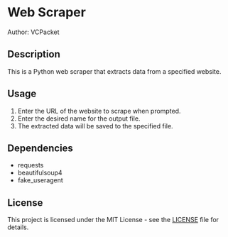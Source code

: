 # Web Scraper

Author: VCPacket

## Description
This is a Python web scraper that extracts data from a specified website.

## Usage
1. Enter the URL of the website to scrape when prompted.
2. Enter the desired name for the output file.
3. The extracted data will be saved to the specified file.

## Dependencies
- requests
- beautifulsoup4
- fake_useragent

## License
This project is licensed under the MIT License - see the [LICENSE](LICENSE) file for details.

